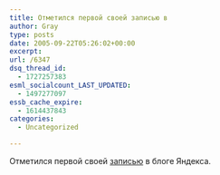 ```yaml
---
title: Отметился первой своей записью в
author: Gray
type: posts
date: 2005-09-22T05:26:02+00:00
excerpt:
url: /6347
dsq_thread_id:
  - 1727257383
esml_socialcount_LAST_UPDATED:
  - 1497277097
essb_cache_expire:
  - 1614437843
categories:
  - Uncategorized

---
```








Отметился первой своей <a href="http://company.yandex.ru/blog/index.xml?&#038;msg=100058&#038;month=9" target="_blank">записью</a> в блоге Яндекса.